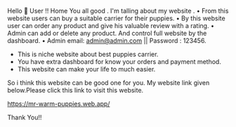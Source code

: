 Hello 👋 User !! Home You all good . I'm talling about my website .
•	From this website users can buy a suitable carrier for their puppies.
•	By this website user can order any product and give his valuable review with a rating.
•	Admin can add or delete any product. And control full website by the dashboard.
•	Admin email: admin@admin.com || Password : 123456.

* This is niche website about best puppies carrier.
* You have extra dashboard for know your orders and payment method. 
* This website can make your life to much easier.

So i think this website can be good one for you.
My website link given below.Please click this link to visit this website.

https://mr-warm-puppies.web.app/

Thank You!!
